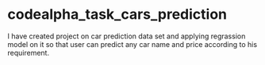 # codealpha_task_cars_prediction
 I have created project on car prediction data set and applying regrassion model on it  so that user can predict any car name and price according to his requirement.
